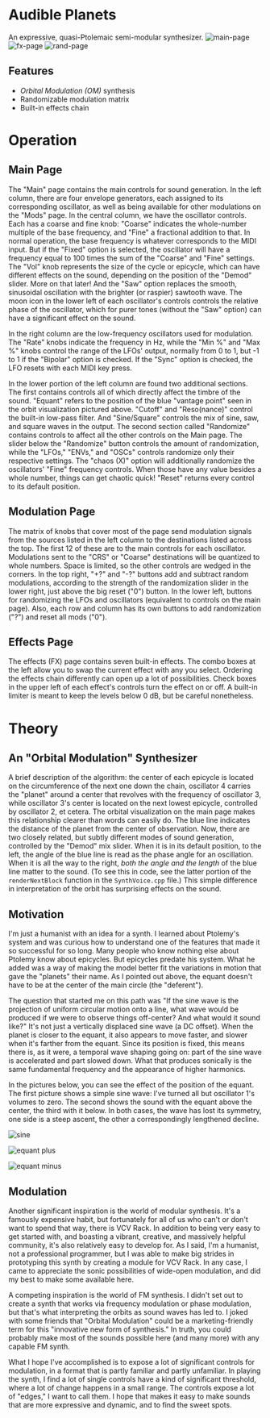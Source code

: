
# Audible Planets

An expressive, quasi-Ptolemaic semi-modular synthesizer.
![main-page](https://github.com/gregrecco67/AudiblePlanets/assets/127459177/3287a8a0-837d-4fd8-8670-84d802ce3b7c)
![fx-page](https://github.com/gregrecco67/AudiblePlanets/assets/127459177/8d2ab258-e7f8-4b68-99ab-0363f46b075e)
![rand-page](https://github.com/gregrecco67/AudiblePlanets/assets/127459177/7a47de6d-e101-44be-b80f-0336484f7af6)

## Features

- *Orbital Modulation (OM)* synthesis
- Randomizable modulation matrix
- Built-in effects chain

# Operation

## Main Page

The "Main" page contains the main controls for sound generation. In the left column, there are four envelope generators, each assigned to its corresponding oscillator, as well as being available for other modulations on the "Mods" page. In the central column, we have the oscillator controls. Each has a coarse and fine knob: "Coarse" indicates the whole-number multiple of the base frequency, and "Fine" a fractional addition to that. In normal operation, the base frequency is whatever corresponds to the MIDI input. But if the "Fixed" option is selected, the oscillator will have a frequency equal to 100 times the sum of the "Coarse" and "Fine" settings. The "Vol" knob represents the size of the cycle or epicycle, which can have different effects on the sound, depending on the position of the "Demod" slider. More on that later! And the "Saw" option replaces the smooth, sinusoidal oscillation with the brighter (or raspier) sawtooth wave. The moon icon in the lower left of each oscillator's controls controls the relative phase of the oscillator, which for purer tones (without the "Saw" option) can have a significant effect on the sound.

In the right column are the low-frequency oscillators used for modulation. The "Rate" knobs indicate the frequency in Hz, while the "Min %" and "Max %" knobs control the range of the LFOs' output, normally from 0 to 1, but -1 to 1 if the "Bipolar" option is checked. If the "Sync" option is checked, the LFO resets with each MIDI key press.

In the lower portion of the left column are found two additional sections. The first contains controls all of which directly affect the timbre of the sound. "Equant" refers to the position of the blue "vantage point" seen in the orbit visualization pictured above. "Cutoff" and "Reso(nance)" control the built-in low-pass filter. And "Sine/Square" controls the mix of sine, saw, and square waves in the output. The second section called "Randomize" contains controls to affect all the other controls on the Main page. The slider below the "Randomize" button controls the amount of randomization, while the "LFOs," "ENVs," and "OSCs" controls randomize only their respective settings. The "chaos (X)" option will additionally randomize the oscillators' "Fine" frequency controls. When those have any value besides a whole number, things can get chaotic quick! "Reset" returns every control to its default position.

## Modulation Page

The matrix of knobs that cover most of the page send modulation signals from the sources listed in the left column to the destinations listed across the top. The first 12 of these are to the main controls for each oscillator. Modulations sent to the "CRS" or "Coarse" destinations will be quantized to whole numbers. Space is limited, so the other controls are wedged in the corners. In the top right, "+?" and "-?" buttons add and subtract random modulations, according to the strength of the randomization slider in the lower right, just above the big reset ("0") button. In the lower left, buttons for randomizing the LFOs and oscillators (equivalent to controls on the main page). Also, each row and column has its own buttons to add randomization ("?") and reset all mods ("0").

## Effects Page

The effects (FX) page contains seven built-in effects. The combo boxes at the left allow you to swap the current effect with any you select. Ordering the effects chain differently can open up a lot of possibilities. Check boxes in the upper left of each effect's controls turn the effect on or off. A built-in limiter is meant to keep the levels below 0 dB, but be careful nonetheless.

# Theory

## An "Orbital Modulation" Synthesizer

A brief description of the algorithm: the center of each epicycle is located on the circumference of the next one down the chain, oscillator 4 carries the "planet" around a center that revolves with the frequency of oscillator 3, while oscillator 3's center is located on the next lowest epicycle, controlled by oscillator 2, et cetera. The orbital visualization on the main page makes this relationship clearer than words can easily do. The blue line indicates the distance of the planet from the center of observation. Now, there are two closely related, but subtly different modes of sound generation, controlled by the "Demod" mix slider. When it is in its default position, to the left, the angle of the blue line is read as the phase angle for an oscillation. When it is all the way to the right, *both the angle and the length* of the blue line matter to the sound. (To see this in code, see the latter portion of the `renderNextBlock` function in the `SynthVoice.cpp` file.) This simple difference in interpretation of the orbit has surprising effects on the sound.

## Motivation

I'm just a humanist with an idea for a synth. I learned about Ptolemy's system and was curious how to understand one of the features that made it so successful for so long. Many people who know nothing else about Ptolemy know about epicycles. But epicycles predate his system. What he added was a way of making the model better fit the variations in motion that gave the "planets" their name. As I pointed out above, the equant doesn't have to be at the center of the main circle (the "deferent").

The question that started me on this path was "If the sine wave is the projection of uniform circular motion onto a line, what wave would be produced if we were to observe things off-center? And what would it sound like?" It's not just a vertically displaced sine wave (a DC offset). When the planet is closer to the equant, it also appears to move faster, and slower when it's farther from the equant. Since its position is fixed, this means there is, as it were, a temporal wave shaping going on: part of the sine wave is accelerated and part slowed down. What that produces sonically is the same fundamental frequency and the appearance of higher harmonics. 

In the pictures below, you can see the effect of the position of the equant. The first picture shows a simple sine wave: I've turned all but oscillator 1's volumes to zero. The second shows the sound with the equant above the center, the third with it below. In both cases, the wave has lost its symmetry, one side is a steep ascent, the other a correspondingly lengthened decline.

![sine](https://github.com/gregrecco67/EpicyclesSynth/assets/127459177/17983b86-4da6-44e7-93b6-829a66e77dee)


![equant plus](https://github.com/gregrecco67/EpicyclesSynth/assets/127459177/6d365cd3-93f4-47fb-8c73-5695d90976b2)


![equant minus](https://github.com/gregrecco67/EpicyclesSynth/assets/127459177/4f768d04-7e92-4064-a87c-880f15582478)

## Modulation

Another significant inspiration is the world of modular synthesis. It's a famously expensive habit, but fortunately for all of us who can't or don't want to spend that way, there is VCV Rack. In addition to being very easy to get started with, and boasting a vibrant, creative, and massively helpful community, it's also relatively easy to develop for. As I said, I'm a humanist, not a professional programmer, but I was able to make big strides in prototyping this synth by creating a module for VCV Rack. In any case, I came to appreciate the sonic possibilities of wide-open modulation, and did my best to make some available here.

A competing inspiration is the world of FM synthesis. I didn't set out to create a synth that works via frequency modulation or phase modulation, but that's what interpreting the orbits as sound waves has led to. I joked with some friends that "Orbital Modulation" could be a marketing-friendly term for this "innovative new form of synthesis." In truth, you could probably make most of the sounds possible here (and many more) with any capable FM synth.

What I hope I've accomplished is to expose a lot of significant controls for modulation, in a format that is partly familiar and partly unfamiliar. In playing the synth, I find a lot of single controls have a kind of significant threshold, where a lot of change happens in a small range. The controls expose a lot of "edges," I want to call them. I hope that makes it easy to make sounds that are more expressive and dynamic, and to find the sweet spots.
